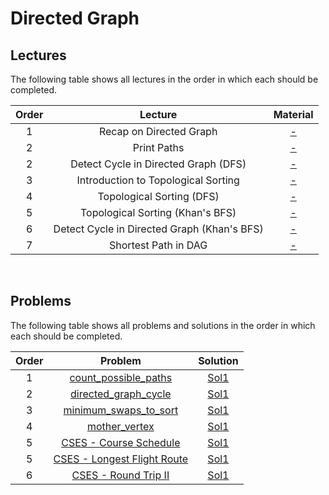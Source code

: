 # Directed Graph

## Lectures

The following table shows all lectures in the order in which each should be completed.

| Order | Lecture | Material |
|:---:|:---:|:---:|
| 1 | Recap on Directed Graph | [-]() |
| 2 | Print Paths | [-]() |
| 2 | Detect Cycle in Directed Graph (DFS) | [-]() |
| 3 | Introduction to Topological Sorting | [-]() |
| 4 | Topological Sorting (DFS) | [-]() |
| 5 | Topological Sorting (Khan's BFS) | [-]() |
| 6 | Detect Cycle in Directed Graph (Khan's BFS) | [-]() |
| 7 | Shortest Path in DAG | [-]() |
<br>

## Problems

The following table shows all problems and solutions in the order in which each should be completed.

| Order | Problem | Solution |
|:---:|:---:|:---:|
| 1 | [count_possible_paths]() | [Sol1]() |
| 2 | [directed_graph_cycle]() | [Sol1]() |
| 3 | [minimum_swaps_to_sort]() | [Sol1]() |
| 4 | [mother_vertex]() | [Sol1]() |
| 5 | [CSES - Course Schedule](https://cses.fi/problemset/task/1679) | [Sol1]() |
| 5 | [CSES - Longest Flight Route](https://cses.fi/problemset/task/1680) | [Sol1]() |
| 6 | [CSES - Round Trip II](https://cses.fi/problemset/task/1678) | [Sol1]() |
